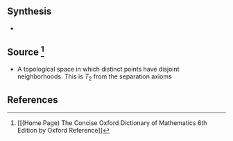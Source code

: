 ## Synthesis
- 
## Source [^1]
- A topological space in which distinct points have disjoint neighborhoods. This is $T_2$ from the separation axioms
## References

[^1]: [[(Home Page) The Concise Oxford Dictionary of Mathematics 6th Edition by Oxford Reference]]